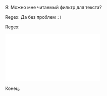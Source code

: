Я: Можно мне читаемый фильтр для текста?

Regex: Да без проблем `:)`

Regex:

![Текст регулярки](./raw/regex_mem.txt)

Конец.